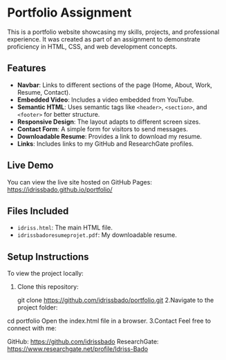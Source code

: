# Portfolio Assignment

This is a portfolio website showcasing my skills, projects, and professional experience. It was created as part of an assignment to demonstrate proficiency in HTML, CSS, and web development concepts.

## Features
- **Navbar**: Links to different sections of the page (Home, About, Work, Resume, Contact).
- **Embedded Video**: Includes a video embedded from YouTube.
- **Semantic HTML**: Uses semantic tags like `<header>`, `<section>`, and `<footer>` for better structure.
- **Responsive Design**: The layout adapts to different screen sizes.
- **Contact Form**: A simple form for visitors to send messages.
- **Downloadable Resume**: Provides a link to download my resume.
- **Links**: Includes links to my GitHub and ResearchGate profiles.

## Live Demo
You can view the live site hosted on GitHub Pages:  
https://idrissbado.github.io/portfolio/

## Files Included
- `idriss.html`: The main HTML file.
- `idrissbadoresumeprojet.pdf`: My downloadable resume.


## Setup Instructions
To view the project locally:
1. Clone this repository:
   
   git clone https://github.com/idrissbado/portfolio.git
  2.Navigate to the project folder:


cd portfolio
Open the index.html file in a browser.
3.Contact
Feel free to connect with me:

GitHub: https://github.com/idrissbado
ResearchGate: https://www.researchgate.net/profile/Idriss-Bado




